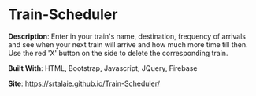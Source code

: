 # Train-Scheduler

**Description**: Enter in your train's name, destination, frequency of arrivals and see when your next train will arrive and how much more time till then.
Use the red 'X' button on the side to delete the corresponding train.

**Built With**: HTML, Bootstrap, Javascript, JQuery, Firebase

**Site**: https://srtalaie.github.io/Train-Scheduler/
